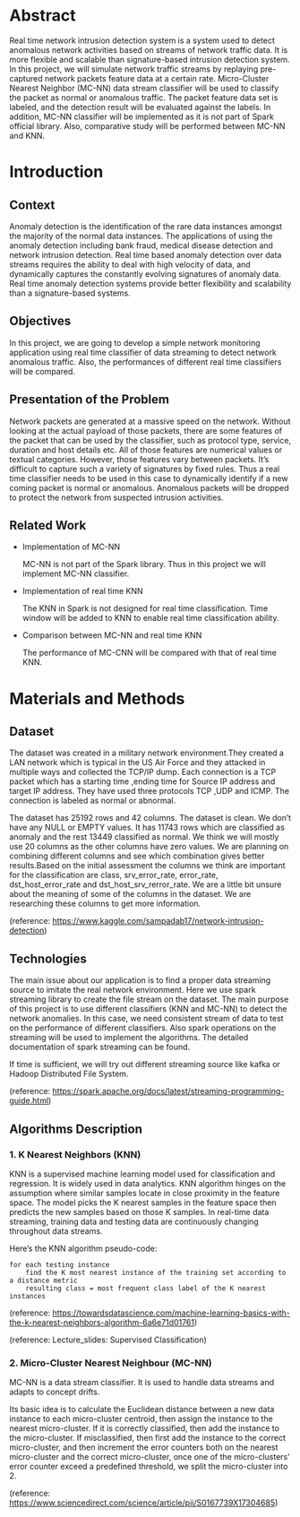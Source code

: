 <h1>Abstract</h1>
Real time network intrusion detection system is a system used to detect anomalous network activities based on streams of network traffic data. It is more flexible and scalable than signature-based intrusion detection system. In this project, we will simulate network traffic streams by replaying pre-captured network packets feature data at a certain rate. Micro-Cluster Nearest Neighbor (MC-NN) data stream classifier will be used to classify the packet as normal or anomalous traffic. The packet feature data set is labeled, and the detection result will be evaluated against the labels. In addition, MC-NN classifier will be implemented as it is not part of Spark official library. Also, comparative study will be performed between MC-NN and KNN.

<h1>Introduction</h1>
<h2>Context</h2>
Anomaly detection is the identification of the rare data instances amongst the majority of the normal data instances. The applications of using the anomaly detection including bank fraud, medical disease detection and network intrusion detection. Real time based anomaly detection over data streams requires the ability to deal with high velocity of data, and dynamically captures the constantly evolving signatures of anomaly data. Real time anomaly detection systems provide better flexibility and scalability than a signature-based systems. 
<h2>Objectives</h2>
In this project, we are going to develop a simple network monitoring application using real time classifier of data streaming to detect network anomalous traffic. Also, the performances of different real time classifiers will be compared. 
<h2>Presentation of the Problem</h2>
Network packets are generated at a massive speed on the network. Without looking at the actual payload of those packets, there are some features of the packet that can be used by the classifier, such as protocol type, service, duration and host details etc. All of those features are numerical values or textual categories. However, those features vary between packets. It’s difficult to capture such a variety of signatures by fixed rules. Thus a real time classifier needs to be used in this case to dynamically identify if a new coming packet is normal or anomalous. Anomalous packets will be dropped to protect the network from suspected intrusion activities. 
<h2>Related Work</h2>

* Implementation of MC-NN

  MC-NN is not part of the Spark library. Thus in this project we will implement MC-NN classifier.
  
* Implementation of real time KNN

  The KNN in Spark is not designed for real time classification. Time window will be added to KNN to enable real time classification ability.
  
* Comparison between MC-NN and real time KNN

  The performance of MC-CNN will be compared with that of real time KNN.
 
<h1>Materials and Methods</h1>

<h2>Dataset</h2>

The dataset was created in a military network environment.They created a LAN network which is typical in the US Air Force and they attacked in multiple ways and collected the TCP/IP dump. Each connection is a TCP packet which has a starting time ,ending time for Source IP address and target IP address. They have used three protocols TCP ,UDP and ICMP. The connection is labeled as normal or abnormal.

The dataset has 25192 rows and 42 columns. The dataset is clean. We don’t have any NULL or EMPTY values. It has 11743 rows which are classified as anomaly and the rest 13449 classified as normal. We think we will mostly use 20 columns as the other columns have zero values. We are planning on combining different columns and see which combination gives better results.Based on the initial assessment  the columns we think  are important for the classification are class, srv_error_rate, error_rate, dst_host_error_rate and dst_host_srv_rerror_rate. We are a little bit unsure about the meaning of some of the columns in the dataset. We are researching these columns to get more information.

(reference: https://www.kaggle.com/sampadab17/network-intrusion-detection)


<h2>Technologies</h2>

The main issue about our application is to find a proper data streaming source to imitate the real network environment. Here we use spark streaming library to create the file stream on the dataset. The main purpose of this project is to use different classifiers (KNN and MC-NN) to detect the network anomalies. In this case, we need consistent stream of data to test on the performance of different classifiers. Also spark operations on the streaming will be used to implement the algorithms. The detailed documentation of spark streaming can be found. 

If time is sufficient, we will try out different streaming source like kafka or Hadoop Distributed File System.

(reference: https://spark.apache.org/docs/latest/streaming-programming-guide.html)

<h2>Algorithms Description</h2>

<h3>1. K Nearest Neighbors (KNN)</h3>

KNN is a supervised machine learning model used for classification and regression. It is widely used in data analytics. KNN algorithm hinges on the assumption where similar samples locate in close proximity in the feature space. The model picks the K nearest samples in the feature space then predicts the new samples based on those K samples. In real-time data streaming, training data and testing data are continuously changing throughout data streams. 

Here’s the KNN algorithm pseudo-code:
```
for each testing instance
	find the K most nearest instance of the training set according to a distance metric
	resulting class = most frequent class label of the K nearest instances
```

(reference: https://towardsdatascience.com/machine-learning-basics-with-the-k-nearest-neighbors-algorithm-6a6e71d01761) 

(reference: Lecture_slides: Supervised Classification)

<h3>2. Micro-Cluster Nearest Neighbour (MC-NN)</h3>

MC-NN is a data stream classifier. It is used to handle data streams and adapts to concept drifts.

Its basic idea is to calculate the Euclidean distance between a new data instance to each micro-cluster centroid, then assign the instance to the nearest micro-cluster. If it is correctly classified, then add the instance to the micro-cluster. If misclassified, then first add the instance to the correct micro-cluster, and then increment the error counters both on the nearest micro-cluster and the correct micro-cluster, once one of the micro-clusters’ error counter exceed a predefined threshold, we split the micro-cluster into 2.

(reference: https://www.sciencedirect.com/science/article/pii/S0167739X17304685)
